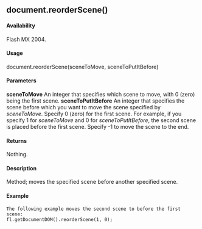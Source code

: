 ## document.reorderScene()

#### Availability

Flash MX 2004.

#### Usage

document.reorderScene(sceneToMove, sceneToPutItBefore)

#### Parameters

**sceneToMove** An integer that specifies which scene to move, with 0 (zero) being the first scene.
**sceneToPutItBefore** An integer that specifies the scene before which you want to move the scene specified by *sceneToMove*. Specify 0 (zero) for the first scene. For example, if you specify 1 for *sceneToMove* and 0 for *sceneToPutItBefore*, the second scene is placed before the first scene. Specify -1 to move the scene to the end.

#### Returns

Nothing.

#### Description

Method; moves the specified scene before another specified scene.

#### Example

```
The following example moves the second scene to before the first scene:
fl.getDocumentDOM().reorderScene(1, 0);

```